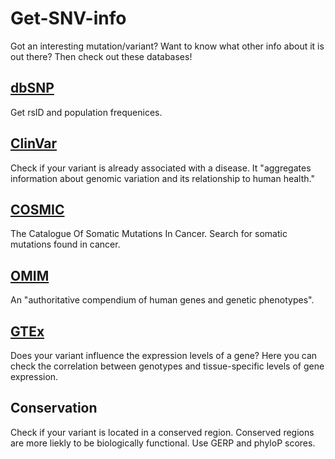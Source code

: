 # Get-SNV-info
 
Got an interesting mutation/variant? Want to know what other info about it is out there? Then check out these databases!


## [dbSNP](https://www.ncbi.nlm.nih.gov/SNP/)
Get rsID and population frequenices.

## [ClinVar](https://www.ncbi.nlm.nih.gov/clinvar/)
Check if your variant is already associated with a disease. It "aggregates information about genomic variation and its relationship to human health."

## [COSMIC](http://cancer.sanger.ac.uk/cosmic)
The Catalogue Of Somatic Mutations In Cancer. Search for somatic mutations found in cancer.


## [OMIM](https://www.ncbi.nlm.nih.gov/omim)
An "authoritative compendium of human genes and genetic phenotypes". 


## [GTEx](https://www.gtexportal.org/home/)
Does your variant influence the expression levels of a gene? Here you can check the correlation between genotypes and tissue-specific levels of gene expression. 

## Conservation
Check if your variant is located in a conserved region. Conserved regions are more liekly to be biologically functional. Use GERP and  phyloP scores.
